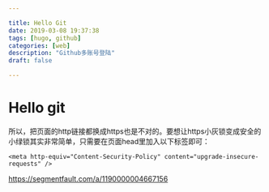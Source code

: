 ```yaml
---

title: Hello Git
date: 2019-03-08 19:37:38
tags: [hugo, github]
categories: [web]
description: "Github多账号登陆"
draft: false

---
```


# Hello git

所以，把页面的http链接都换成https也是不对的。要想让https小灰锁变成安全的小绿锁其实非常简单，只需要在页面head里加入以下标签即可：

```
<meta http-equiv="Content-Security-Policy" content="upgrade-insecure-requests" />
```

https://segmentfault.com/a/1190000004667156